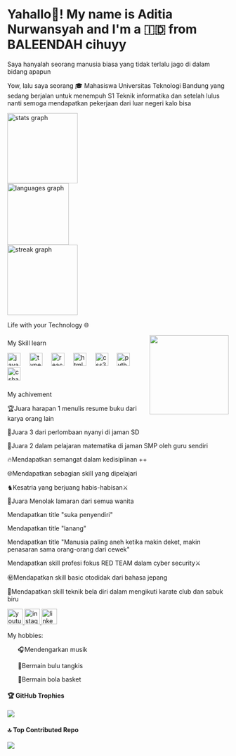 <h1 align="left">Yahallo👋! My name is Aditia Nurwansyah and I'm a 🇮🇩 from BALEENDAH cihuyy</h1>

<p>Saya hanyalah seorang manusia biasa yang tidak terlalu jago di dalam bidang apapun</p>
<p>Yow, lalu saya seorang 🎓 Mahasiswa Universitas Teknologi Bandung yang sedang berjalan untuk menempuh S1 Teknik informatika dan setelah lulus nanti semoga mendapatkan pekerjaan dari luar negeri kalo bisa</p>
<div align="left"> 
<img src="https://github-readme-stats.vercel.app/api?username=aditianurwansyah&hide_title=false&hide_rank=false&show_icons=true&include_all_commits=true&count_private=true&disable_animations=false&theme=gruvbox&locale=en&hide_border=false" height="160" alt="stats graph" /> <br> 
<img src="https://github-readme-stats.vercel.app/api/top-langs?username=aditianurwansyah&locale=en&hide_title=false&layout=compact&card_width=320&langs_count=5&theme=dracula&hide_border=false" height="140" alt="languages graph" /> <br>
<img src="https://streak-stats.demolab.com?user=aditianurwansyah&locale=en&mode=daily&theme=dark&hide_border=false&border_radius=5" height="160" alt="streak graph" /> <br> 
<p> Life with your Technology </> 🌐 </p>

<img align="right" height="180" src="https://i.redd.it/ub44ziwa4zy71.gif" />

###

<div align="left">
 <p>My Skill learn</p>
  <img src="https://cdn.jsdelivr.net/gh/devicons/devicon/icons/javascript/javascript-original.svg" height="30" alt="javascript logo"  />
  <img width="12" />
  <img src="https://cdn.jsdelivr.net/gh/devicons/devicon/icons/typescript/typescript-original.svg" height="30" alt="typescript logo"  />
  <img width="12" />
  <img src="https://cdn.jsdelivr.net/gh/devicons/devicon/icons/react/react-original.svg" height="30" alt="react logo"  />
  <img width="12" />
  <img src="https://cdn.jsdelivr.net/gh/devicons/devicon/icons/html5/html5-original.svg" height="30" alt="html5 logo"  />
  <img width="12" />
  <img src="https://cdn.jsdelivr.net/gh/devicons/devicon/icons/css3/css3-original.svg" height="30" alt="css3 logo"  />
  <img width="12" />
  <img src="https://cdn.jsdelivr.net/gh/devicons/devicon/icons/python/python-original.svg" height="30" alt="python logo"  />
  <img width="12" />
  <img src="https://cdn.jsdelivr.net/gh/devicons/devicon/icons/csharp/csharp-original.svg" height="30" alt="csharp logo"  />
</div>

###

<p>My achivement</p> 
<p>🏆Juara harapan 1 menulis resume buku dari karya orang lain</p>
<p>🥉Juara 3 dari perlombaan nyanyi di jaman SD</p>
<p>🥈Juara 2 dalam pelajaran matematika di jaman SMP oleh guru sendiri</p> 
<p>🔥Mendapatkan semangat dalam kedisiplinan ++</p>
<p>🌐Mendapatkan sebagian skill yang dipelajari</p>
<p>♞Kesatria yang berjuang habis-habisan⚔️</p>
<p>🥇Juara Menolak lamaran dari semua wanita</p>
<p>Mendapatkan title "suka penyendiri"</p> 
<p>Mendapatkan title "lanang"</p> 
<p>Mendapatkan title "Manusia paling aneh ketika makin deket, makin penasaran sama orang-orang dari cewek"</p> 
<p>Mendapatkan skill profesi fokus RED TEAM dalam cyber security⚔️</p>
<p>㊙️Mendapatkan skill basic otodidak dari bahasa jepang</p>
<p>🥋Mendapatkan skill teknik bela diri dalam mengikuti karate club dan sabuk biru</p>

<div align="left">
  <a href="https://www.youtube.com/@aditia_n1sy" target="_blank">
    <img src="https://img.shields.io/static/v1?message=Youtube&logo=youtube&label=&color=FF0000&logoColor=white&labelColor=&style=for-the-badge" height="35" alt="youtube logo"  />
  </a>
  <a href="https://www.instagram.com/aditia_nsyah/" target="_blank">
    <img src="https://img.shields.io/static/v1?message=Instagram&logo=instagram&label=&color=E4405F&logoColor=white&labelColor=&style=for-the-badge" height="35" alt="instagram logo"  />
  </a>
  <a href="https://www.linkedin.com/in/aditia-nurwansyah-a50485309/" target="_blank">
    <img src="https://img.shields.io/static/v1?message=LinkedIn&logo=linkedin&label=&color=0077B5&logoColor=white&labelColor=&style=for-the-badge" height="35" alt="linkedin logo"  />
  </a>
</div>

<p>My hobbies:</p>
<ul>
 <p>🎧Mendengarkan musik</p>
 <p>🏸Bermain bulu tangkis</p>
 <p>🏀Bermain bola basket</p>
</ul>

#### 🏆 GitHub Trophies
![](https://github-profile-trophy.vercel.app/?username=aditianurwansyah&theme=radical&no-frame=false&no-bg=false&margin-w=4) 

#### 🔝 Top Contributed Repo
![](https://github-contributor-stats.vercel.app/api?username=aditianurwansyah&limit=5&theme=dark&combine_all_yearly_contributions=true) 
